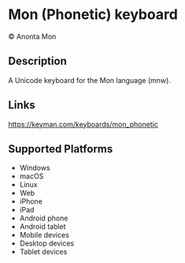 Mon (Phonetic) keyboard
==============

© Anonta Mon


Description
-----------

A Unicode keyboard for the Mon language (mnw).

Links
-----
https://keyman.com/keyboards/mon_phonetic

Supported Platforms
-------------------
 * Windows
 * macOS
 * Linux
 * Web
 * iPhone
 * iPad
 * Android phone
 * Android tablet
 * Mobile devices
 * Desktop devices
 * Tablet devices


